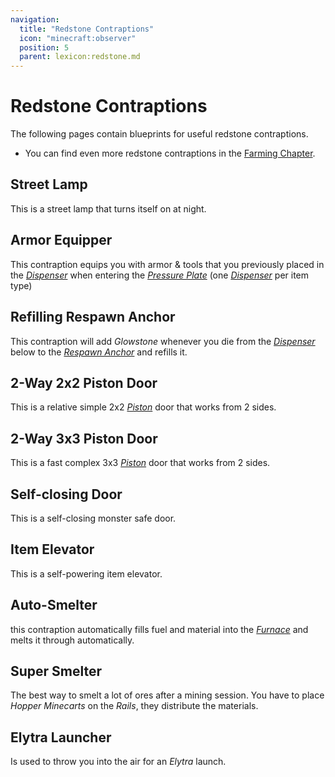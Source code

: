 ```yaml
---
navigation:
  title: "Redstone Contraptions"
  icon: "minecraft:observer"
  position: 5
  parent: lexicon:redstone.md
---
```


# Redstone Contraptions

The following pages contain blueprints for useful redstone contraptions. 


-  You can find even more redstone contraptions in the [Farming Chapter](../farming.md).

## Street Lamp

<GameScene interactive={true} zoom={2}>
  <Block x="1" y="0" z="1" id="minecraft:spruce_fence" />
  <Block x="1" y="1" z="1" id="minecraft:stone_brick_wall"p:up="true" />
  <Block x="1" y="2" z="0" id="minecraft:stone_brick_stairs"p:facing="east" p:half="bottom" />
  <Block x="0" y="2" z="1" id="minecraft:stone_brick_stairs"p:facing="south" p:half="bottom" />
  <Block x="1" y="2" z="1" id="minecraft:daylight_detector"p:inverted="true" />
  <Block x="2" y="2" z="1" id="minecraft:stone_brick_stairs"p:facing="north" p:half="bottom" />
  <Block x="1" y="2" z="2" id="minecraft:stone_brick_stairs"p:facing="west" p:half="bottom" />
  <Block x="1" y="3" z="0" id="minecraft:spruce_fence"p:east="true" />
  <Block x="0" y="3" z="1" id="minecraft:spruce_fence"p:south="true" />
  <Block x="1" y="3" z="1" id="minecraft:redstone_lamp"p:lit="false" />
  <Block x="2" y="3" z="1" id="minecraft:spruce_fence"p:north="true" />
  <Block x="1" y="3" z="2" id="minecraft:spruce_fence"p:west="true" />
  <Block x="1" y="4" z="1" id="minecraft:hopper" />
  <Block x="1" y="5" z="1" id="minecraft:spruce_fence" />
  <Block x="1" y="6" z="1" id="minecraft:spruce_fence" />
  <Block x="1" y="7" z="1" id="minecraft:stone_brick_wall"p:up="true" />
  <Block x="1" y="8" z="0" id="minecraft:spruce_trapdoor"p:open="true" p:half="bottom" p:facing="west" />
  <Block x="0" y="8" z="1" id="minecraft:spruce_trapdoor"p:open="true" p:half="bottom" p:facing="north" />
  <Block x="1" y="8" z="1" id="minecraft:chiseled_stone_bricks" />
  <Block x="2" y="8" z="1" id="minecraft:spruce_trapdoor"p:open="true" p:half="bottom" p:facing="south" />
  <Block x="1" y="8" z="2" id="minecraft:spruce_trapdoor"p:open="true" p:half="bottom" p:facing="east" />
</GameScene>

This is a street lamp that turns itself on at night.

## Armor Equipper

<GameScene interactive={true} zoom={2}>
  <Block x="2" y="0" z="0" id="minecraft:stone_bricks" />
  <Block x="3" y="0" z="0" id="minecraft:oak_slab" />
  <Block x="2" y="0" z="1" id="minecraft:stone_bricks" />
  <Block x="3" y="0" z="1" id="minecraft:spruce_trapdoor" />
  <Block x="1" y="0" z="2" id="minecraft:redstone_wire"p:east="none" p:north="side" p:south="side" p:west="none" p:power="0" />
  <Block x="2" y="0" z="2" id="minecraft:stone_bricks" />
  <Block x="3" y="0" z="2" id="minecraft:spruce_trapdoor" />
  <Block x="2" y="0" z="3" id="minecraft:stone_bricks" />
  <Block x="3" y="0" z="3" id="minecraft:spruce_trapdoor" />
  <Block x="2" y="0" z="4" id="minecraft:stone_bricks" />
  <Block x="3" y="0" z="4" id="minecraft:oak_slab" />
  <Block x="2" y="1" z="0" id="minecraft:stone_bricks" />
  <Block x="3" y="1" z="0" id="minecraft:oak_log" />
  <Block x="2" y="1" z="1" id="minecraft:dispenser"p:facing="east" />
  <Block x="3" y="1" z="1" id="minecraft:spruce_door"p:facing="south" p:half="upper" p:hinge="right" />
  <Block x="0" y="1" z="2" id="minecraft:redstone_wire"p:east="side" p:north="none" p:south="up" p:west="side" p:power="0" />
  <Block x="1" y="1" z="2" id="minecraft:dispenser"p:facing="south" />
  <Block x="2" y="1" z="3" id="minecraft:dispenser"p:facing="west" />
  <Block x="3" y="1" z="3" id="minecraft:spruce_door"p:facing="south" p:half="upper" p:hinge="left" />
  <Block x="2" y="1" z="4" id="minecraft:stone_bricks" />
  <Block x="3" y="1" z="4" id="minecraft:oak_log" />
  <Block x="2" y="2" z="0" id="minecraft:stone_bricks" />
  <Block x="3" y="2" z="0" id="minecraft:oak_log" />
  <Block x="0" y="2" z="1" id="minecraft:redstone_wire"p:east="side" p:north="none" p:south="side" p:west="none" p:power="0" />
  <Block x="1" y="2" z="1" id="minecraft:repeater"p:facing="north" />
  <Block x="2" y="2" z="1" id="minecraft:dispenser"p:facing="east" />
  <Block x="3" y="2" z="1" id="minecraft:spruce_door"p:facing="south" p:half="lower" p:hinge="right" />
  <Block x="0" y="2" z="2" id="minecraft:smooth_stone_slab"p:type="top" />
  <Block x="1" y="2" z="2" id="minecraft:dispenser"p:facing="south" />
  <Block x="2" y="2" z="2" id="minecraft:stone_pressure_plate" />
  <Block x="0" y="2" z="3" id="minecraft:redstone_wire"p:east="none" p:north="none" p:south="side" p:west="side" p:power="0" />
  <Block x="1" y="2" z="3" id="minecraft:repeater"p:facing="north" />
  <Block x="2" y="2" z="3" id="minecraft:dispenser"p:facing="west" />
  <Block x="3" y="2" z="3" id="minecraft:spruce_door"p:facing="south" p:half="lower" p:hinge="left" />
  <Block x="2" y="2" z="4" id="minecraft:stone_bricks" />
  <Block x="3" y="2" z="4" id="minecraft:oak_log" />
  <Block x="2" y="3" z="0" id="minecraft:stone_bricks" />
  <Block x="3" y="3" z="0" id="minecraft:stone_bricks" />
  <Block x="0" y="3" z="1" id="minecraft:stone_bricks" />
  <Block x="1" y="3" z="1" id="minecraft:stone_bricks" />
  <Block x="2" y="3" z="1" id="minecraft:stone_bricks" />
  <Block x="3" y="3" z="1" id="minecraft:stone_bricks" />
  <Block x="0" y="3" z="2" id="minecraft:redstone_wire"p:east="up" p:north="none" p:south="side" p:west="up" p:power="0" />
  <Block x="1" y="3" z="2" id="minecraft:redstone_wire"p:east="none" p:north="side" p:south="side" p:west="none" p:power="0" />
  <Block x="2" y="3" z="2" id="minecraft:dispenser"p:facing="up" />
  <Block x="3" y="3" z="2" id="minecraft:stone_bricks" />
  <Block x="0" y="3" z="3" id="minecraft:stone_bricks" />
  <Block x="1" y="3" z="3" id="minecraft:stone_bricks" />
  <Block x="2" y="3" z="3" id="minecraft:stone_bricks" />
  <Block x="3" y="3" z="3" id="minecraft:stone_bricks" />
  <Block x="2" y="3" z="4" id="minecraft:stone_bricks" />
  <Block x="3" y="3" z="4" id="minecraft:stone_bricks" />
</GameScene>

This contraption equips you with armor & tools that you previously placed in the [*Dispenser*](./redstone_components.md#dispenser) when entering the [*Pressure Plate*](./redstone_components.md#pressure_plate) 
(one [*Dispenser*](./redstone_components.md#dispenser) per item type)

## Refilling Respawn Anchor

<GameScene interactive={true} zoom={2}>
  <Block x="0" y="0" z="1" id="minecraft:observer"p:facing="east" />
  <Block x="0" y="0" z="2" id="minecraft:respawn_anchor" />
  <Block x="0" y="1" z="0" id="minecraft:dispenser"p:facing="west" />
  <Block x="0" y="1" z="1" id="minecraft:observer"p:facing="west" />
  <Block x="0" y="1" z="2" id="minecraft:dispenser"p:facing="up" />
</GameScene>

This contraption will add *Glowstone* whenever you die from the [*Dispenser*](./redstone_components.md#dispenser) below to the [*Respawn Anchor*](../useables/respawn_anchor.md) and refills it.

## 2-Way 2x2 Piston Door

<GameScene interactive={true} zoom={2}>
  <Block x="0" y="0" z="4" id="minecraft:stone_bricks" />
  <Block x="1" y="0" z="4" id="minecraft:stone_bricks" />
  <Block x="2" y="0" z="4" id="minecraft:stone_bricks" />
  <Block x="3" y="0" z="4" id="minecraft:stone_bricks" />
  <Block x="4" y="0" z="4" id="minecraft:stone_bricks" />
  <Block x="0" y="0" z="5" id="minecraft:stone_bricks" />
  <Block x="1" y="0" z="5" id="minecraft:stone_bricks" />
  <Block x="2" y="0" z="5" id="minecraft:stone_bricks" />
  <Block x="3" y="0" z="5" id="minecraft:stone_bricks" />
  <Block x="4" y="0" z="5" id="minecraft:stone_bricks" />
  <Block x="2" y="1" z="1" id="minecraft:redstone_wire"p:east="side" p:north="none" p:south="none" p:west="side" p:power="0" />
  <Block x="2" y="1" z="2" id="minecraft:sticky_piston"p:facing="east" />
  <Block x="0" y="1" z="3" id="minecraft:stone_bricks" />
  <Block x="1" y="1" z="3" id="minecraft:stone_bricks" />
  <Block x="2" y="1" z="3" id="minecraft:stone_bricks" />
  <Block x="3" y="1" z="3" id="minecraft:stone_bricks" />
  <Block x="4" y="1" z="3" id="minecraft:stone_bricks" />
  <Block x="0" y="1" z="5" id="minecraft:lever"p:facing="west" p:face="wall" />
  <Block x="4" y="1" z="5" id="minecraft:lever"p:facing="west" p:face="wall" />
  <Block x="0" y="1" z="6" id="minecraft:stone_bricks" />
  <Block x="1" y="1" z="6" id="minecraft:stone_bricks" />
  <Block x="2" y="1" z="6" id="minecraft:stone_bricks" />
  <Block x="3" y="1" z="6" id="minecraft:stone_bricks" />
  <Block x="4" y="1" z="6" id="minecraft:stone_bricks" />
  <Block x="0" y="1" z="7" id="minecraft:note_block" />
  <Block x="2" y="1" z="7" id="minecraft:sticky_piston"p:facing="west" />
  <Block x="4" y="1" z="7" id="minecraft:note_block" />
  <Block x="2" y="1" z="8" id="minecraft:redstone_wire"p:east="side" p:north="none" p:south="none" p:west="side" p:power="0" />
  <Block x="2" y="2" z="0" id="minecraft:redstone_wire"p:east="up" p:north="none" p:south="side" p:west="none" p:power="0" />
  <Block x="2" y="2" z="1" id="minecraft:white_wool" />
  <Block x="2" y="2" z="2" id="minecraft:sticky_piston"p:facing="east" />
  <Block x="0" y="2" z="3" id="minecraft:stone_bricks" />
  <Block x="1" y="2" z="3" id="minecraft:stone_bricks" />
  <Block x="2" y="2" z="3" id="minecraft:stone_bricks" />
  <Block x="3" y="2" z="3" id="minecraft:stone_bricks" />
  <Block x="4" y="2" z="3" id="minecraft:stone_bricks" />
  <Block x="0" y="2" z="6" id="minecraft:stone_bricks" />
  <Block x="1" y="2" z="6" id="minecraft:stone_bricks" />
  <Block x="2" y="2" z="6" id="minecraft:stone_bricks" />
  <Block x="3" y="2" z="6" id="minecraft:stone_bricks" />
  <Block x="4" y="2" z="6" id="minecraft:stone_bricks" />
  <Block x="0" y="2" z="7" id="minecraft:observer"p:facing="up" />
  <Block x="2" y="2" z="7" id="minecraft:sticky_piston"p:facing="west" />
  <Block x="4" y="2" z="7" id="minecraft:observer"p:facing="up" />
  <Block x="2" y="2" z="8" id="minecraft:white_wool" />
  <Block x="2" y="2" z="9" id="minecraft:redstone_wire"p:east="none" p:north="none" p:south="side" p:west="up" p:power="0" />
  <Block x="2" y="3" z="0" id="minecraft:white_wool" />
  <Block x="3" y="3" z="0" id="minecraft:redstone_wire"p:east="side" p:north="up" p:south="none" p:west="none" p:power="0" />
  <Block x="0" y="3" z="4" id="minecraft:stone_bricks" />
  <Block x="1" y="3" z="4" id="minecraft:stone_bricks" />
  <Block x="2" y="3" z="4" id="minecraft:stone_bricks" />
  <Block x="3" y="3" z="4" id="minecraft:stone_bricks" />
  <Block x="4" y="3" z="4" id="minecraft:stone_bricks" />
  <Block x="0" y="3" z="5" id="minecraft:stone_bricks" />
  <Block x="1" y="3" z="5" id="minecraft:stone_bricks" />
  <Block x="2" y="3" z="5" id="minecraft:stone_bricks" />
  <Block x="3" y="3" z="5" id="minecraft:stone_bricks" />
  <Block x="4" y="3" z="5" id="minecraft:stone_bricks" />
  <Block x="0" y="3" z="7" id="minecraft:redstone_wire"p:east="none" p:north="side" p:south="side" p:west="none" p:power="0" />
  <Block x="1" y="3" z="7" id="minecraft:redstone_wire"p:east="none" p:north="side" p:south="side" p:west="none" p:power="0" />
  <Block x="2" y="3" z="7" id="minecraft:redstone_wire"p:east="none" p:north="side" p:south="side" p:west="none" p:power="0" />
  <Block x="3" y="3" z="7" id="minecraft:redstone_wire"p:east="side" p:north="side" p:south="side" p:west="side" p:power="0" />
  <Block x="4" y="3" z="7" id="minecraft:redstone_wire"p:east="none" p:north="side" p:south="side" p:west="none" p:power="0" />
  <Block x="3" y="3" z="8" id="minecraft:redstone_wire"p:east="side" p:north="none" p:south="none" p:west="side" p:power="0" />
  <Block x="2" y="3" z="9" id="minecraft:white_wool" />
  <Block x="3" y="3" z="9" id="minecraft:redstone_wire"p:east="none" p:north="up" p:south="none" p:west="side" p:power="0" />
  <Block x="3" y="4" z="0" id="minecraft:white_wool" />
  <Block x="3" y="4" z="1" id="minecraft:redstone_wire"p:east="side" p:north="none" p:south="none" p:west="up" p:power="0" />
  <Block x="3" y="4" z="2" id="minecraft:redstone_wire"p:east="side" p:north="none" p:south="none" p:west="side" p:power="0" />
  <Block x="3" y="4" z="3" id="minecraft:redstone_wire"p:east="side" p:north="none" p:south="none" p:west="side" p:power="0" />
  <Block x="3" y="4" z="4" id="minecraft:redstone_wire"p:east="side" p:north="none" p:south="none" p:west="side" p:power="0" />
  <Block x="3" y="4" z="5" id="minecraft:redstone_wire"p:east="side" p:north="none" p:south="none" p:west="side" p:power="0" />
  <Block x="3" y="4" z="6" id="minecraft:redstone_wire"p:east="up" p:north="none" p:south="none" p:west="side" p:power="0" />
  <Block x="0" y="4" z="7" id="minecraft:white_wool" />
  <Block x="1" y="4" z="7" id="minecraft:white_wool" />
  <Block x="2" y="4" z="7" id="minecraft:white_wool" />
  <Block x="3" y="4" z="7" id="minecraft:white_wool" />
  <Block x="4" y="4" z="7" id="minecraft:white_wool" />
  <Block x="3" y="4" z="8" id="minecraft:white_wool" />
  <Block x="3" y="4" z="9" id="minecraft:white_wool" />
  <Block x="3" y="5" z="1" id="minecraft:white_wool" />
  <Block x="3" y="5" z="2" id="minecraft:white_wool" />
  <Block x="3" y="5" z="3" id="minecraft:white_wool" />
  <Block x="3" y="5" z="4" id="minecraft:white_wool" />
  <Block x="3" y="5" z="5" id="minecraft:white_wool" />
  <Block x="3" y="5" z="6" id="minecraft:white_wool" />
</GameScene>

This is a relative simple 2x2 [*Piston*](./redstone_components.md#piston) door that works from 2 sides.

## 2-Way 3x3 Piston Door

<GameScene interactive={true} zoom={2}>
  <Block x="3" y="0" z="1" id="minecraft:redstone_wire"p:east="side" p:north="side" p:south="none" p:west="none" p:power="0" />
  <Block x="3" y="0" z="2" id="minecraft:redstone_wire"p:east="side" p:north="none" p:south="none" p:west="side" p:power="0" />
  <Block x="3" y="0" z="3" id="minecraft:sticky_piston"p:facing="down" />
  <Block x="3" y="0" z="4" id="minecraft:redstone_wire"p:east="side" p:north="none" p:south="none" p:west="side" p:power="0" />
  <Block x="3" y="0" z="5" id="minecraft:redstone_wire"p:east="none" p:north="side" p:south="none" p:west="side" p:power="0" />
  <Block x="2" y="1" z="1" id="minecraft:redstone_wire"p:east="none" p:north="none" p:south="up" p:west="side" p:power="0" />
  <Block x="3" y="1" z="1" id="minecraft:white_wool" />
  <Block x="0" y="1" z="2" id="minecraft:stone_bricks" />
  <Block x="1" y="1" z="2" id="minecraft:stone_bricks" />
  <Block x="2" y="1" z="2" id="minecraft:stone_bricks" />
  <Block x="3" y="1" z="2" id="minecraft:stone_bricks" />
  <Block x="4" y="1" z="2" id="minecraft:stone_bricks" />
  <Block x="5" y="1" z="2" id="minecraft:stone_bricks" />
  <Block x="0" y="1" z="3" id="minecraft:stone_bricks" />
  <Block x="1" y="1" z="3" id="minecraft:stone_bricks" />
  <Block x="2" y="1" z="3" id="minecraft:stone_bricks" />
  <Block x="3" y="1" z="3" id="minecraft:stone_bricks" />
  <Block x="4" y="1" z="3" id="minecraft:stone_bricks" />
  <Block x="5" y="1" z="3" id="minecraft:stone_bricks" />
  <Block x="0" y="1" z="4" id="minecraft:stone_bricks" />
  <Block x="1" y="1" z="4" id="minecraft:stone_bricks" />
  <Block x="2" y="1" z="4" id="minecraft:stone_bricks" />
  <Block x="3" y="1" z="4" id="minecraft:stone_bricks" />
  <Block x="4" y="1" z="4" id="minecraft:stone_bricks" />
  <Block x="5" y="1" z="4" id="minecraft:stone_bricks" />
  <Block x="2" y="1" z="5" id="minecraft:redstone_wire"p:east="side" p:north="none" p:south="up" p:west="none" p:power="0" />
  <Block x="3" y="1" z="5" id="minecraft:white_wool" />
  <Block x="2" y="2" z="0" id="minecraft:redstone_wire"p:east="up" p:north="none" p:south="none" p:west="side" p:power="0" />
  <Block x="3" y="2" z="0" id="minecraft:sticky_piston"p:facing="east" />
  <Block x="0" y="2" z="1" id="minecraft:stone_bricks" />
  <Block x="1" y="2" z="1" id="minecraft:stone_bricks" />
  <Block x="2" y="2" z="1" id="minecraft:stone_bricks" />
  <Block x="3" y="2" z="1" id="minecraft:stone_bricks" />
  <Block x="4" y="2" z="1" id="minecraft:stone_bricks" />
  <Block x="5" y="2" z="1" id="minecraft:stone_bricks" />
  <Block x="0" y="2" z="5" id="minecraft:stone_bricks" />
  <Block x="1" y="2" z="5" id="minecraft:stone_bricks" />
  <Block x="2" y="2" z="5" id="minecraft:stone_bricks" />
  <Block x="3" y="2" z="5" id="minecraft:stone_bricks" />
  <Block x="4" y="2" z="5" id="minecraft:stone_bricks" />
  <Block x="5" y="2" z="5" id="minecraft:stone_bricks" />
  <Block x="2" y="2" z="6" id="minecraft:redstone_wire"p:east="side" p:north="none" p:south="none" p:west="up" p:power="0" />
  <Block x="3" y="2" z="6" id="minecraft:sticky_piston"p:facing="west" />
  <Block x="2" y="3" z="0" id="minecraft:white_wool" />
  <Block x="3" y="3" z="0" id="minecraft:sticky_piston"p:facing="east" />
  <Block x="0" y="3" z="1" id="minecraft:stone_bricks" />
  <Block x="1" y="3" z="1" id="minecraft:stone_bricks" />
  <Block x="2" y="3" z="1" id="minecraft:stone_bricks" />
  <Block x="3" y="3" z="1" id="minecraft:stone_bricks" />
  <Block x="4" y="3" z="1" id="minecraft:stone_bricks" />
  <Block x="5" y="3" z="1" id="minecraft:stone_bricks" />
  <Block x="0" y="3" z="4" id="minecraft:lever"p:facing="west" p:face="wall" />
  <Block x="5" y="3" z="4" id="minecraft:lever"p:facing="west" p:face="wall" />
  <Block x="0" y="3" z="5" id="minecraft:stone_bricks" />
  <Block x="1" y="3" z="5" id="minecraft:stone_bricks" />
  <Block x="2" y="3" z="5" id="minecraft:stone_bricks" />
  <Block x="3" y="3" z="5" id="minecraft:stone_bricks" />
  <Block x="4" y="3" z="5" id="minecraft:stone_bricks" />
  <Block x="5" y="3" z="5" id="minecraft:stone_bricks" />
  <Block x="0" y="3" z="6" id="minecraft:note_block" />
  <Block x="2" y="3" z="6" id="minecraft:white_wool" />
  <Block x="3" y="3" z="6" id="minecraft:sticky_piston"p:facing="west" />
  <Block x="5" y="3" z="6" id="minecraft:note_block" />
  <Block x="2" y="4" z="0" id="minecraft:observer"p:facing="down" />
  <Block x="3" y="4" z="0" id="minecraft:sticky_piston"p:facing="east" />
  <Block x="0" y="4" z="1" id="minecraft:stone_bricks" />
  <Block x="1" y="4" z="1" id="minecraft:stone_bricks" />
  <Block x="2" y="4" z="1" id="minecraft:stone_bricks" />
  <Block x="3" y="4" z="1" id="minecraft:stone_bricks" />
  <Block x="4" y="4" z="1" id="minecraft:stone_bricks" />
  <Block x="5" y="4" z="1" id="minecraft:stone_bricks" />
  <Block x="0" y="4" z="5" id="minecraft:stone_bricks" />
  <Block x="1" y="4" z="5" id="minecraft:stone_bricks" />
  <Block x="2" y="4" z="5" id="minecraft:stone_bricks" />
  <Block x="3" y="4" z="5" id="minecraft:stone_bricks" />
  <Block x="4" y="4" z="5" id="minecraft:stone_bricks" />
  <Block x="5" y="4" z="5" id="minecraft:stone_bricks" />
  <Block x="0" y="4" z="6" id="minecraft:observer"p:facing="up" />
  <Block x="2" y="4" z="6" id="minecraft:observer"p:facing="down" />
  <Block x="3" y="4" z="6" id="minecraft:sticky_piston"p:facing="west" />
  <Block x="5" y="4" z="6" id="minecraft:observer"p:facing="up" />
  <Block x="2" y="5" z="0" id="minecraft:note_block" />
  <Block x="3" y="5" z="1" id="minecraft:sticky_piston"p:facing="east" />
  <Block x="0" y="5" z="2" id="minecraft:stone_bricks" />
  <Block x="1" y="5" z="2" id="minecraft:stone_bricks" />
  <Block x="2" y="5" z="2" id="minecraft:stone_bricks" />
  <Block x="3" y="5" z="2" id="minecraft:stone_bricks" />
  <Block x="4" y="5" z="2" id="minecraft:stone_bricks" />
  <Block x="5" y="5" z="2" id="minecraft:stone_bricks" />
  <Block x="0" y="5" z="3" id="minecraft:stone_bricks" />
  <Block x="1" y="5" z="3" id="minecraft:stone_bricks" />
  <Block x="2" y="5" z="3" id="minecraft:stone_bricks" />
  <Block x="3" y="5" z="3" id="minecraft:stone_bricks" />
  <Block x="4" y="5" z="3" id="minecraft:stone_bricks" />
  <Block x="5" y="5" z="3" id="minecraft:stone_bricks" />
  <Block x="0" y="5" z="4" id="minecraft:stone_bricks" />
  <Block x="1" y="5" z="4" id="minecraft:stone_bricks" />
  <Block x="2" y="5" z="4" id="minecraft:stone_bricks" />
  <Block x="3" y="5" z="4" id="minecraft:stone_bricks" />
  <Block x="4" y="5" z="4" id="minecraft:stone_bricks" />
  <Block x="5" y="5" z="4" id="minecraft:stone_bricks" />
  <Block x="0" y="5" z="6" id="minecraft:redstone_wire"p:east="side" p:north="none" p:south="none" p:west="side" p:power="0" />
  <Block x="2" y="5" z="6" id="minecraft:note_block" />
  <Block x="5" y="5" z="6" id="minecraft:redstone_wire"p:east="side" p:north="none" p:south="none" p:west="side" p:power="0" />
  <Block x="2" y="6" z="0" id="minecraft:white_wool" />
  <Block x="3" y="6" z="0" id="minecraft:redstone_wire"p:east="side" p:north="side" p:south="side" p:west="side" p:power="0" />
  <Block x="2" y="6" z="1" id="minecraft:observer"p:facing="east" />
  <Block x="3" y="6" z="1" id="minecraft:white_wool" />
  <Block x="2" y="6" z="2" id="minecraft:observer"p:facing="east" />
  <Block x="3" y="6" z="2" id="minecraft:observer"p:facing="down" />
  <Block x="0" y="6" z="3" id="minecraft:redstone_wire"p:east="side" p:north="none" p:south="side" p:west="none" p:power="0" />
  <Block x="1" y="6" z="3" id="minecraft:redstone_wire"p:east="none" p:north="side" p:south="side" p:west="none" p:power="0" />
  <Block x="2" y="6" z="3" id="minecraft:observer"p:facing="north" />
  <Block x="3" y="6" z="3" id="minecraft:sticky_piston"p:facing="up" />
  <Block x="0" y="6" z="4" id="minecraft:redstone_wire"p:east="side" p:north="none" p:south="none" p:west="side" p:power="0" />
  <Block x="2" y="6" z="4" id="minecraft:observer"p:facing="west" />
  <Block x="3" y="6" z="4" id="minecraft:observer"p:facing="east" />
  <Block x="0" y="6" z="5" id="minecraft:redstone_wire"p:east="up" p:north="none" p:south="none" p:west="side" p:power="0" />
  <Block x="2" y="6" z="5" id="minecraft:observer"p:facing="west" />
  <Block x="3" y="6" z="5" id="minecraft:observer"p:facing="down" />
  <Block x="0" y="6" z="6" id="minecraft:white_wool" />
  <Block x="2" y="6" z="6" id="minecraft:white_wool" />
  <Block x="5" y="6" z="6" id="minecraft:white_wool" />
  <Block x="0" y="6" z="7" id="minecraft:redstone_wire"p:east="side" p:north="none" p:south="none" p:west="up" p:power="0" />
  <Block x="5" y="6" z="7" id="minecraft:redstone_wire"p:east="side" p:north="none" p:south="none" p:west="up" p:power="0" />
  <Block x="0" y="6" z="8" id="minecraft:redstone_wire"p:east="none" p:north="none" p:south="side" p:west="side" p:power="0" />
  <Block x="1" y="6" z="8" id="minecraft:redstone_wire"p:east="none" p:north="side" p:south="side" p:west="none" p:power="0" />
  <Block x="2" y="6" z="8" id="minecraft:redstone_wire"p:east="none" p:north="side" p:south="side" p:west="none" p:power="0" />
  <Block x="3" y="6" z="8" id="minecraft:redstone_wire"p:east="none" p:north="side" p:south="side" p:west="none" p:power="0" />
  <Block x="4" y="6" z="8" id="minecraft:redstone_wire"p:east="none" p:north="side" p:south="side" p:west="none" p:power="0" />
  <Block x="5" y="6" z="8" id="minecraft:redstone_wire"p:east="none" p:north="side" p:south="none" p:west="side" p:power="0" />
  <Block x="3" y="7" z="0" id="minecraft:redstone_lamp" />
  <Block x="2" y="7" z="1" id="minecraft:observer"p:facing="up" />
  <Block x="3" y="7" z="1" id="minecraft:observer"p:facing="west" />
  <Block x="2" y="7" z="2" id="minecraft:observer"p:facing="west" />
  <Block x="3" y="7" z="2" id="minecraft:note_block" />
  <Block x="0" y="7" z="3" id="minecraft:white_wool" />
  <Block x="1" y="7" z="3" id="minecraft:white_wool" />
  <Block x="2" y="7" z="3" id="minecraft:observer"p:facing="west" />
  <Block x="3" y="7" z="3" id="minecraft:sticky_piston"p:facing="up" />
  <Block x="0" y="7" z="4" id="minecraft:white_wool" />
  <Block x="2" y="7" z="4" id="minecraft:white_wool" />
  <Block x="0" y="7" z="5" id="minecraft:white_wool" />
  <Block x="2" y="7" z="5" id="minecraft:piston"p:facing="south" />
  <Block x="0" y="7" z="6" id="minecraft:white_wool" />
  <Block x="0" y="7" z="7" id="minecraft:white_wool" />
  <Block x="5" y="7" z="7" id="minecraft:white_wool" />
  <Block x="0" y="7" z="8" id="minecraft:white_wool" />
  <Block x="1" y="7" z="8" id="minecraft:white_wool" />
  <Block x="2" y="7" z="8" id="minecraft:white_wool" />
  <Block x="3" y="7" z="8" id="minecraft:white_wool" />
  <Block x="4" y="7" z="8" id="minecraft:white_wool" />
  <Block x="5" y="7" z="8" id="minecraft:white_wool" />
</GameScene>

This is a fast complex 3x3 [*Piston*](./redstone_components.md#piston) door that works from 2 sides.

## Self-closing Door

<GameScene interactive={true} zoom={2}>
  <Block x="1" y="0" z="0" id="minecraft:stone_bricks" />
  <Block x="1" y="0" z="1" id="minecraft:stone_bricks" />
  <Block x="1" y="0" z="2" id="minecraft:stone_bricks" />
  <Block x="1" y="1" z="0" id="minecraft:stone_bricks" />
  <Block x="1" y="1" z="1" id="minecraft:iron_door"p:facing="north" p:half="upper" />
  <Block x="1" y="1" z="2" id="minecraft:stone_bricks" />
  <Block x="2" y="1" z="2" id="minecraft:oak_button"p:face="wall" p:facing="south" />
  <Block x="1" y="2" z="0" id="minecraft:stone_bricks" />
  <Block x="0" y="2" z="1" id="minecraft:stone_pressure_plate" />
  <Block x="1" y="2" z="1" id="minecraft:iron_door"p:facing="north" p:half="lower" />
  <Block x="1" y="2" z="2" id="minecraft:stone_bricks" />
  <Block x="0" y="3" z="0" id="minecraft:oak_planks" />
  <Block x="1" y="3" z="0" id="minecraft:oak_planks" />
  <Block x="2" y="3" z="0" id="minecraft:grass_block" />
  <Block x="0" y="3" z="1" id="minecraft:oak_planks" />
  <Block x="1" y="3" z="1" id="minecraft:oak_planks" />
  <Block x="2" y="3" z="1" id="minecraft:grass_block" />
  <Block x="0" y="3" z="2" id="minecraft:oak_planks" />
  <Block x="1" y="3" z="2" id="minecraft:oak_planks" />
  <Block x="2" y="3" z="2" id="minecraft:grass_block" />
</GameScene>

This is a self-closing monster safe door.

## Item Elevator

<GameScene interactive={true} zoom={2}>
  <Block x="0" y="0" z="0" id="minecraft:chest" />
  <Block x="0" y="1" z="0" id="minecraft:dropper"p:facing="up" />
  <Block x="1" y="1" z="0" id="minecraft:cobblestone" />
  <Block x="0" y="1" z="1" id="minecraft:cobblestone" />
  <Block x="1" y="1" z="1" id="minecraft:redstone_wire"p:east="side" p:west="side" p:north="side" p:south="side" p:power="15" />
  <Block x="2" y="1" z="1" id="minecraft:cobblestone" />
  <Block x="0" y="2" z="0" id="minecraft:dropper"p:facing="up" />
  <Block x="1" y="2" z="0" id="minecraft:comparator"p:facing="north" />
  <Block x="2" y="2" z="0" id="minecraft:cobblestone" />
  <Block x="0" y="2" z="1" id="minecraft:redstone_wall_torch"p:facing="north" p:lit="false" />
  <Block x="1" y="2" z="1" id="minecraft:cobblestone" />
  <Block x="2" y="2" z="1" id="minecraft:redstone_wall_torch"p:facing="east" p:lit="true" />
  <Block x="0" y="3" z="0" id="minecraft:dropper"p:facing="up" />
  <Block x="1" y="3" z="0" id="minecraft:cobblestone" />
  <Block x="0" y="3" z="1" id="minecraft:cobblestone" />
  <Block x="1" y="3" z="1" id="minecraft:redstone_wire"p:east="side" p:west="side" p:north="side" p:south="side" p:power="15" />
  <Block x="2" y="3" z="1" id="minecraft:cobblestone" />
  <Block x="0" y="4" z="0" id="minecraft:dropper"p:facing="up" />
  <Block x="1" y="4" z="0" id="minecraft:comparator"p:facing="north" />
  <Block x="2" y="4" z="0" id="minecraft:cobblestone" />
  <Block x="0" y="4" z="1" id="minecraft:redstone_wall_torch"p:facing="north" p:lit="false" />
  <Block x="1" y="4" z="1" id="minecraft:cobblestone" />
  <Block x="2" y="4" z="1" id="minecraft:redstone_wall_torch"p:facing="east" p:lit="true" />
  <Block x="0" y="5" z="0" id="minecraft:dropper"p:facing="up" />
  <Block x="1" y="5" z="0" id="minecraft:cobblestone" />
  <Block x="0" y="5" z="1" id="minecraft:cobblestone" />
  <Block x="1" y="5" z="1" id="minecraft:redstone_wire"p:east="side" p:west="side" p:north="side" p:south="side" p:power="15" />
  <Block x="2" y="5" z="1" id="minecraft:cobblestone" />
  <Block x="0" y="6" z="0" id="minecraft:dropper"p:facing="up" />
  <Block x="1" y="6" z="0" id="minecraft:comparator"p:facing="north" />
  <Block x="2" y="6" z="0" id="minecraft:cobblestone" />
  <Block x="0" y="6" z="1" id="minecraft:redstone_wall_torch"p:facing="north" p:lit="false" />
  <Block x="1" y="6" z="1" id="minecraft:cobblestone" />
  <Block x="2" y="6" z="1" id="minecraft:redstone_wall_torch"p:facing="east" p:lit="true" />
</GameScene>

This is a self-powering item elevator.

## Auto-Smelter

<GameScene interactive={true} zoom={2}>
  <Block x="1" y="0" z="0" id="minecraft:chest"p:facing="north" />
  <Block x="1" y="1" z="0" id="minecraft:hopper"p:enabled="true" />
  <Block x="2" y="1" z="0" id="minecraft:chest"p:facing="north" />
  <Block x="1" y="2" z="0" id="minecraft:furnace"p:facing="north" />
  <Block x="2" y="2" z="0" id="minecraft:hopper"p:enabled="true" p:facing="north" />
  <Block x="0" y="3" z="0" id="minecraft:chest"p:facing="north" />
  <Block x="1" y="3" z="0" id="minecraft:hopper"p:enabled="true" p:facing="north" />
</GameScene>

this contraption automatically fills fuel and material into the [*Furnace*](../useables/furnace.md) and melts it through automatically.

## Super Smelter

<GameScene interactive={true} zoom={2}>
  <Block x="0" y="0" z="1" id="minecraft:chest"p:facing="east" p:type="left" />
  <Block x="1" y="0" z="1" id="minecraft:chest"p:facing="east" p:type="right" />
  <Block x="0" y="1" z="0" id="minecraft:chest"p:facing="east" p:type="left" />
  <Block x="1" y="1" z="0" id="minecraft:chest"p:facing="east" p:type="right" />
  <Block x="2" y="1" z="0" id="minecraft:redstone_block" />
  <Block x="9" y="1" z="0" id="minecraft:redstone_block" />
  <Block x="0" y="1" z="1" id="minecraft:cobblestone" />
  <Block x="1" y="1" z="1" id="minecraft:powered_rail"p:shape="north_south" p:powered="true" />
  <Block x="2" y="1" z="1" id="minecraft:powered_rail"p:shape="north_south" p:powered="true" />
  <Block x="3" y="1" z="1" id="minecraft:powered_rail"p:shape="north_south" p:powered="true" />
  <Block x="4" y="1" z="1" id="minecraft:rail"p:shape="north_south" />
  <Block x="5" y="1" z="1" id="minecraft:rail"p:shape="north_south" />
  <Block x="6" y="1" z="1" id="minecraft:rail"p:shape="north_south" />
  <Block x="7" y="1" z="1" id="minecraft:rail"p:shape="north_south" />
  <Block x="8" y="1" z="1" id="minecraft:powered_rail"p:shape="north_south" p:powered="true" />
  <Block x="9" y="1" z="1" id="minecraft:powered_rail"p:shape="north_south" p:powered="true" />
  <Block x="10" y="1" z="1" id="minecraft:powered_rail"p:shape="north_south" p:powered="true" />
  <Block x="11" y="1" z="1" id="minecraft:cobblestone" />
  <Block x="0" y="2" z="0" id="minecraft:cobblestone" />
  <Block x="1" y="2" z="0" id="minecraft:powered_rail"p:shape="north_south" p:powered="true" />
  <Block x="2" y="2" z="0" id="minecraft:powered_rail"p:shape="north_south" p:powered="true" />
  <Block x="3" y="2" z="0" id="minecraft:powered_rail"p:shape="north_south" p:powered="true" />
  <Block x="4" y="2" z="0" id="minecraft:rail"p:shape="north_south" />
  <Block x="5" y="2" z="0" id="minecraft:rail"p:shape="north_south" />
  <Block x="6" y="2" z="0" id="minecraft:rail"p:shape="north_south" />
  <Block x="7" y="2" z="0" id="minecraft:rail"p:shape="north_south" />
  <Block x="8" y="2" z="0" id="minecraft:powered_rail"p:shape="north_south" p:powered="true" />
  <Block x="9" y="2" z="0" id="minecraft:powered_rail"p:shape="north_south" p:powered="true" />
  <Block x="10" y="2" z="0" id="minecraft:powered_rail"p:shape="north_south" p:powered="true" />
  <Block x="11" y="2" z="0" id="minecraft:cobblestone" />
  <Block x="1" y="2" z="1" id="minecraft:hopper"p:enabled="true" />
  <Block x="2" y="2" z="1" id="minecraft:hopper"p:enabled="true" />
  <Block x="3" y="2" z="1" id="minecraft:hopper"p:enabled="true" />
  <Block x="4" y="2" z="1" id="minecraft:hopper"p:enabled="true" />
  <Block x="5" y="2" z="1" id="minecraft:hopper"p:enabled="true" />
  <Block x="6" y="2" z="1" id="minecraft:hopper"p:enabled="true" />
  <Block x="7" y="2" z="1" id="minecraft:hopper"p:enabled="true" />
  <Block x="8" y="2" z="1" id="minecraft:hopper"p:enabled="true" />
  <Block x="9" y="2" z="1" id="minecraft:hopper"p:enabled="true" />
  <Block x="10" y="2" z="1" id="minecraft:hopper"p:enabled="true" />
  <Block x="1" y="3" z="0" id="minecraft:hopper"p:enabled="true" p:facing="east" />
  <Block x="2" y="3" z="0" id="minecraft:hopper"p:enabled="true" p:facing="east" />
  <Block x="3" y="3" z="0" id="minecraft:hopper"p:enabled="true" p:facing="east" />
  <Block x="4" y="3" z="0" id="minecraft:hopper"p:enabled="true" p:facing="east" />
  <Block x="5" y="3" z="0" id="minecraft:hopper"p:enabled="true" p:facing="east" />
  <Block x="6" y="3" z="0" id="minecraft:hopper"p:enabled="true" p:facing="east" />
  <Block x="7" y="3" z="0" id="minecraft:hopper"p:enabled="true" p:facing="east" />
  <Block x="8" y="3" z="0" id="minecraft:hopper"p:enabled="true" p:facing="east" />
  <Block x="9" y="3" z="0" id="minecraft:hopper"p:enabled="true" p:facing="east" />
  <Block x="10" y="3" z="0" id="minecraft:hopper"p:enabled="true" p:facing="east" />
  <Block x="1" y="3" z="1" id="minecraft:blast_furnace"p:facing="east" />
  <Block x="2" y="3" z="1" id="minecraft:blast_furnace"p:facing="east" />
  <Block x="3" y="3" z="1" id="minecraft:blast_furnace"p:facing="east" />
  <Block x="4" y="3" z="1" id="minecraft:blast_furnace"p:facing="east" />
  <Block x="5" y="3" z="1" id="minecraft:blast_furnace"p:facing="east" />
  <Block x="6" y="3" z="1" id="minecraft:blast_furnace"p:facing="east" />
  <Block x="7" y="3" z="1" id="minecraft:blast_furnace"p:facing="east" />
  <Block x="8" y="3" z="1" id="minecraft:blast_furnace"p:facing="east" />
  <Block x="9" y="3" z="1" id="minecraft:blast_furnace"p:facing="east" />
  <Block x="10" y="3" z="1" id="minecraft:blast_furnace"p:facing="east" />
  <Block x="1" y="4" z="1" id="minecraft:hopper"p:enabled="true" p:facing="east" />
  <Block x="2" y="4" z="1" id="minecraft:hopper"p:enabled="true" p:facing="north" />
  <Block x="3" y="4" z="1" id="minecraft:hopper"p:enabled="true" p:facing="north" />
  <Block x="4" y="4" z="1" id="minecraft:hopper"p:enabled="true" p:facing="north" />
  <Block x="5" y="4" z="1" id="minecraft:hopper"p:enabled="true" p:facing="north" />
  <Block x="6" y="4" z="1" id="minecraft:hopper"p:enabled="true" p:facing="north" />
  <Block x="7" y="4" z="1" id="minecraft:hopper"p:enabled="true" p:facing="north" />
  <Block x="8" y="4" z="1" id="minecraft:hopper"p:enabled="true" p:facing="north" />
  <Block x="9" y="4" z="1" id="minecraft:hopper"p:enabled="true" p:facing="north" />
  <Block x="10" y="4" z="1" id="minecraft:hopper"p:enabled="true" p:facing="north" />
  <Block x="0" y="4" z="2" id="minecraft:chest"p:facing="east" p:type="left" />
  <Block x="1" y="4" z="2" id="minecraft:chest"p:facing="east" p:type="right" />
</GameScene>

The best way to smelt a lot of ores after a mining session. You have to place *Hopper Minecarts* on the *Rails*, they distribute the materials.

## Elytra Launcher

<GameScene interactive={true} zoom={2}>
  <Block x="1" y="0" z="0" id="minecraft:stone_pressure_plate" />
  <Block x="0" y="0" z="1" id="minecraft:stone_pressure_plate" />
  <Block x="2" y="0" z="1" id="minecraft:stone_pressure_plate" />
  <Block x="1" y="0" z="2" id="minecraft:stone_pressure_plate" />
  <Block x="0" y="1" z="0" id="minecraft:cobblestone" />
  <Block x="1" y="1" z="0" id="minecraft:obsidian" />
  <Block x="2" y="1" z="0" id="minecraft:cobblestone" />
  <Block x="0" y="1" z="1" id="minecraft:obsidian" />
  <Block x="1" y="1" z="1" id="minecraft:slime_block" />
  <Block x="2" y="1" z="1" id="minecraft:obsidian" />
  <Block x="0" y="1" z="2" id="minecraft:cobblestone" />
  <Block x="1" y="1" z="2" id="minecraft:obsidian" />
  <Block x="2" y="1" z="2" id="minecraft:cobblestone" />
  <Block x="1" y="2" z="0" id="minecraft:redstone_wire"p:east="side" p:west="side" p:south="side" p:north="side" />
  <Block x="0" y="2" z="1" id="minecraft:redstone_wire"p:east="side" p:west="side" p:south="side" p:north="side" />
  <Block x="1" y="2" z="1" id="minecraft:sticky_piston"p:facing="up" />
  <Block x="2" y="2" z="1" id="minecraft:redstone_wire"p:east="side" p:west="side" p:south="side" p:north="side" />
  <Block x="1" y="2" z="2" id="minecraft:redstone_wire"p:east="side" p:west="side" p:south="side" p:north="side" />
</GameScene>

Is used to throw you into the air for an *Elytra* launch.

